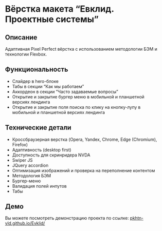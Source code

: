 # Вёрстка макета “Евклид. Проектные системы”

## Описание
Адаптивная Pixel Perfect вёрстка с использованием методологии БЭМ и технологии Flexbox.

## Функциональность
- Слайдер в hero-блоке
- Табы в секции “Как мы работаем”
- Аккордеон в секции “Часто задаваемые вопросы”
- Открытие и закрытие бургер меню в мобильной и планшетной версиях лендинга
- Открытие и закрытие поля поиска по клику на кнопку-лупу в мобильной и планшетной версиях лендинга

## Технические детали
- Кроссбраузерная верстка (Opera, Yandex, Chrome, Edge (Chromium), Firefox)
- Адаптивность (desktop first)
- Доступность для скринридера NVDA
- Swiper JS
- JQuery accordion
- Оптимизация изображений и проверка на переполнение контентом
- Методология БЭМ
- Бургер-меню
- Валидация полей инпутов
- Табы

## Демо
Вы можете посмотреть демонстрацию проекта по ссылке: [pkhtn-vld.github.io/Evklid/](https://pkhtn-vld.github.io/Evklid/)
